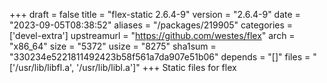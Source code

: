 +++
draft = false
title = "flex-static 2.6.4-9"
version = "2.6.4-9"
date = "2023-09-05T08:38:52"
aliases = "/packages/219905"
categories = ['devel-extra']
upstreamurl = "https://github.com/westes/flex"
arch = "x86_64"
size = "5372"
usize = "8275"
sha1sum = "330234e5221811492423b58f561a7da907e51b06"
depends = "[]"
files = "['/usr/lib/libfl.a', '/usr/lib/libl.a']"
+++
Static files for flex